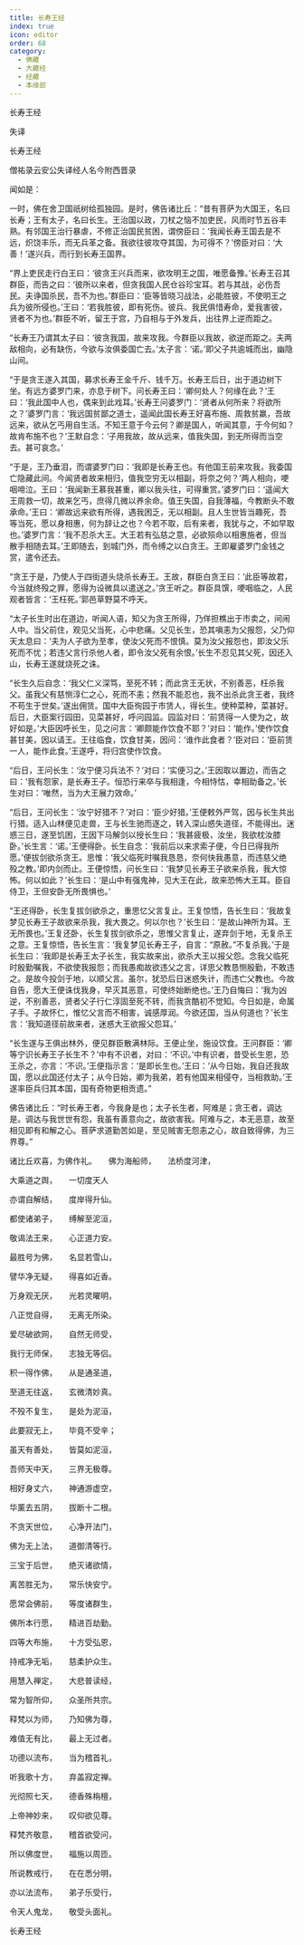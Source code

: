 ```yaml
---
title: 长寿王经
index: true
icon: editor
order: 68
category:
  - 佛藏
  - 大藏经
  - 经藏
  - 本缘部
---
```


  长寿王经  

失译  

长寿王经  

僧祐录云安公失译经人名今附西晋录  

闻如是：  

一时，佛在舍卫国祇树给孤独园。是时，佛告诸比丘：“昔有菩萨为大国王，名曰长寿；王有太子，名曰长生。王治国以政，刀杖之恼不加吏民，风雨时节五谷丰熟。有邻国王治行暴虐，不修正治国民贫困，谓傍臣曰：‘我闻长寿王国去是不远，炽饶丰乐，而无兵革之备。我欲往彼攻夺其国，为可得不？’傍臣对曰：‘大善！’遂兴兵，而行到长寿王国界。  

“界上吏民走行白王曰：‘彼贪王兴兵而来，欲攻明王之国，唯愿备豫。’长寿王召其群臣，而告之曰：‘彼所以来者，但贪我国人民仓谷珍宝耳。若与其战，必伤吾民。夫诤国杀民，吾不为也。’群臣曰：‘臣等皆晓习战法，必能胜彼，不使明王之兵为彼所侵也。’王曰：‘若我胜彼，即有死伤。彼兵、我民俱惜寿命，爱我害彼，贤者不为也。’群臣不听，留王于宫，乃自相与于外发兵，出往界上逆而距之。  

“长寿王乃谓其太子曰：‘彼贪我国，故来攻我。今群臣以我故，欲逆而距之。夫两敌相向，必有缺伤，今欲与汝俱委国亡去。’太子言：‘诺。’即父子共逾城而出，幽隐山间。  

“于是贪王遂入其国，募求长寿王金千斤、钱千万。长寿王后日，出于道边树下坐。有远方婆罗门来，亦息于树下。问长寿王曰：‘卿何处人？何缘在此？’王曰：‘我此国中人也，偶来到此戏耳。’长寿王问婆罗门：‘贤者从何所来？将欲所之？’婆罗门言：‘我远国贫鄙之道士，遥闻此国长寿王好喜布施、周救贫羸，吾故远来，欲从乞丐用自生活。不知王意于今云何？卿是国人，听闻其意，于今何如？故肯布施不也？’王默自念：‘子用我故，故从远来，值我失国，到无所得而当空去。甚可哀念。’  

“于是，王乃垂泪，而谓婆罗门曰：‘我即是长寿王也。有他国王前来攻我，我委国亡隐藏此间。今闻贤者故来相归，值我空穷无以相副，将奈之何？’两人相向，哽咽啼泣。王曰：‘我闻新王慕我甚重，卿以我头往，可得重赏。’婆罗门曰：‘遥闻大王周救一切，故来乞丐，庶得几微以养余命。值王失国，自我薄福，今教断头不敢承命。’王曰：‘卿故远来欲有所得，遇我困乏，无以相副。且人生世皆当趣死，吾等当死，愿以身相惠，何为辞让之也？今若不取，后有来者，我犹与之，不如早取也。’婆罗门言：‘我不忍杀大王。大王若有弘慈之意，必欲殒命以相惠施者，但当散手相随去耳。’王即随去，到城门外，而令缚之以白贪王。王即雇婆罗门金钱之赏，遣令还去。  

“贪王于是，乃使人于四街道头烧杀长寿王。王故，群臣白贪王曰：‘此臣等故君，今当就终殁之罪，愿得为设微具以遣送之。’贪王听之。群臣具馔，哽咽临之，人民观者皆言：‘王枉死。’郭邑草野莫不呼天。  

“太子长生时出在道边，听闻人语，知父为贪王所得，乃佯担樵出于市卖之，间闹人中。当父前住，观见父当死，心中悲痛。父见长生，恐其嗔恚为父报怨，父乃仰天太息曰：‘夫为人子欲为至孝，使汝父死而不恨慎。莫为汝父报怨也，即汝父乐死而不忧；若违父言行杀他人者，即令汝父死有余恨。’长生不忍见其父死，因还入山，长寿王遂就烧死之诛。  

“长生久后自念：‘我父仁义深笃，至死不转；而此贪王无状，不别善恶，枉杀我父。虽我父有慈恻淳仁之心，死而不恚；然我不能忍也，我不出杀此贪王者，我终不苟生于世矣。’遂出佣赁。国中大臣徇园于市赁人，得长生。使种菜种，菜甚好。后日，大臣案行园田，见菜甚好，呼问园监。园监对曰：‘前赁得一人使为之，故好如是。’大臣因呼长生，见之问言：‘卿颇能作饮食不耶？’对曰：‘能作。’使作饮食甚甘美，因以请王。王往临食，饮食甘美，因问：‘谁作此食者？’臣对曰：‘臣前赁一人，能作此食。’王遂呼，将归宫使作饮食。  

“后日，王问长生：‘汝宁便习兵法不？’对曰：‘实便习之。’王因取以置边，而告之曰：‘我有怨家，是长寿王子。恒恐行来卒与我相逢，今相恃怙，幸相助备之。’长生对曰：‘唯然，当为大王展力效命。’  

“后日，王问长生：‘汝宁好猎不？’对曰：‘臣少好猎。’王便敕外严驾，因与长生共出行猎。适入山林便见走兽，王与长生驰而逐之，转入深山惑失道径，不能得出。迷惑三日，遂至饥困，王因下马解剑以授长生曰：‘我甚疲极，汝坐，我欲枕汝膝卧。’长生言：‘诺。’王便得卧。长生自念：‘我前后以来求索子便，今日已得我所愿。’便拔剑欲杀贪王。思惟：‘我父临死时嘱我恳恳，奈何快我愚意，而违慈父绝殁之教。’即内剑而止。王便惊悟，问长生曰：‘我梦见长寿王子欲来杀我，我大惊怖。何以如此？’长生曰：‘是山中有强鬼神，见大王在此，故来恐怖大王耳。臣自侍卫，王但安卧无所畏惧也。’  

“王还得卧，长生复拔剑欲杀之，重思忆父言复止。王复惊悟，告长生曰：‘我故复梦见长寿王子故欲来杀我，我大畏之。何以尔也？’长生曰：‘是故山神所为耳。王无所畏也。’王复还卧，长生复拔剑欲杀之，思惟父言复止，遂弃剑于地，无复杀王之意。王复惊悟，告长生言：‘我复梦见长寿王子，自言：“原赦。”不复杀我。’于是长生曰：‘我即是长寿王太子长生，我实故来出，欲杀大王以报父怨。念我父临死时殷勤嘱我，不欲使我报怨；而我愚痴故欲违父之言，详思父教恳恻殷勤，不敢违之。是故今投剑于地，以顺父言。虽尔，犹恐后日迷惑失计，而违亡父教也。今故自告，愿大王便诛伐我身，早灭其恶意，可使终始断绝也。’王乃自悔曰：‘我为凶逆，不别善恶，贤者父子行仁淳固至死不转，而我贪酷初不觉知。今日如是，命属子手。子故怀仁，惟忆父言而不相害，诚感厚润。今欲还国，当从何道也？’长生言：‘我知道径前故来者，迷惑大王欲报父怨耳。’  

“长生遂与王俱出林外，便见群臣散满林际。王便止坐，施设饮食。王问群臣：‘卿等宁识长寿王子长生不？’中有不识者，对曰：‘不识。’中有识者，昔受长生恩，恐王杀之，亦言：‘不识。’王便指示言：‘是即长生也。’王曰：‘从今日始，我自还我故国，愿以此国还付太子；从今日始，卿为我弟，若有他国来相侵夺，当相救助。’王遂率臣兵归其本国，国有奇物更相贡遗。”  

佛告诸比丘：“时长寿王者，今我身是也；太子长生者，阿难是；贪王者，调达是。调达与我世世有怨，我虽有善意向之，故欲害我。阿难与之，本无恶意，故至相见即有和解之心。菩萨求道勤苦如是，至见贼害无怨恚之心，故自致得佛，为三界尊。”  

诸比丘欢喜，为佛作礼。　　佛为海船师，　　法桥度河津，  

大乘道之舆，　　一切度天人  

亦谓自解结，　　度岸得升仙。  

都使诸弟子，　　缚解至泥洹，  

敬谒法王来，　　心正道力安。  

最胜号为佛，　　名显若雪山，  

譬华净无疑，　　得喜如近香。  

万身观无厌，　　光若灵曜明，  

八正觉自得，　　无离无所染。  

爱尽破欲网，　　自然无师受，  

我行无师保，　　志独无等侣。  

积一得作佛，　　从是通圣道，  

至道无往返，　　玄微清妙真。  

不殁不复生，　　是处为泥洹，  

此要寂无上，　　毕竟不受辛；  

虽天有善处，　　皆莫如泥洹，  

吾师天中天，　　三界无极尊。  

相好身丈六，　　神通游虚空，  

华薰去五阴，　　拔断十二根。  

不贪天世位，　　心净开法门，  

佛为无上法，　　道御清等行。  

三宝于后世，　　绝灭诸欲情，  

离苦胜无为，　　常乐快安宁。  

愿常会佛前，　　等度诸群生，  

佛所本行愿，　　精进百劫勤。  

四等大布施，　　十方受弘恩，  

持戒净无垢，　　慈柔护众生。  

用慧入禅定，　　大悲普读经，  

常为智所仰，　　众圣所共宗。  

释梵以为师，　　乃知佛为尊，  

难值无有比，　　最上无过者。  

功德以流布，　　当为稽首礼，  

听我歌十方，　　弃盖寂定禅。  

光彻照七天，　　德香殊栴檀，  

上帝神妙来，　　叹仰欲见尊。  

释梵齐敬意，　　稽首欲受问，  

所以佛度世，　　福施以周匝。  

所说教戒行，　　在在悉分明，  

亦以法流布，　　弟子乐受行，  

令天人鬼龙，　　敬受头面礼。  

长寿王经  
